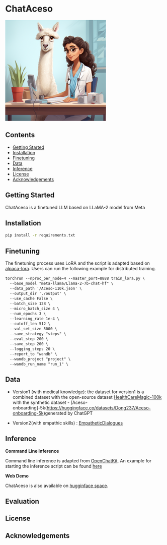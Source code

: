 # ChatAceso

<img src="assets/cover.png" width="320" alt="Aceso" align=center/>

## Contents

- [Getting Started](#getting-started)
- [Installation](#installation)
- [Finetuning](#finetuning)
- [Data](#data)
- [Inference](#inference)
- [License](#license)
- [Acknowledgements](#acknowledgements)

## Getting Started

ChatAceso is a finetuned LLM based on LLaMA-2 model from Meta

## Installation

```bash
pip install -r requirements.txt
```

## Finetuning

The finetuning process uses LoRA and the script is adapted based on [alpaca-lora](https://github.com/tloen/alpaca-lora). Users can run the following example for distributed training.

```shell
torchrun --nproc_per_node=4 --master_port=8888 train_lora.py \
  --base_model "meta-llama/Llama-2-7b-chat-hf" \
  --data_path '/Aceso-110k.json' \
  --output_dir './output' \
  --use_cache False \
  --batch_size 128 \
  --micro_batch_size 4 \
  --num_epochs 3 \
  --learning_rate 1e-4 \
  --cutoff_len 512 \
  --val_set_size 5000 \
  --save_strategy "steps" \
  --eval_step 200 \
  --save_step 200 \
  --logging_steps 20 \
  --report_to "wandb" \
  --wandb_project "project" \
  --wandb_run_name "run_1" \
```

## Data

- Version1 (with medical knowledge): the dataset for version1 is a combined dataset with the open-source dataset [HealthCareMagic-100k](https://github.com/Kent0n-Li/ChatDoctor#1-chatdoctor-dataset) with the synthetic dataset - [Aceso-onboarding]-5k(https://huggingface.co/datasets/Dong237/Aceso-onboarding-5k)generated by ChatGPT

- Version2(with empathic skills) : [EmpatheticDialogues](https://huggingface.co/datasets/empathetic_dialogues)

## Inference

**Command Line Inference**

Command line inference is adapted from [OpenChatKit](https://github.com/togethercomputer/OpenChatKit/tree/main/inference). An example for starting the inference script can be found [here](https://github.com/Dong237/ChatAceso/tree/main/inference#inferencing)

**Web Demo**

ChatAceso is also available on [hugginface space](https://huggingface.co/spaces/Dong237/ChatAceso).

## Evaluation

## License

## Acknowledgements

